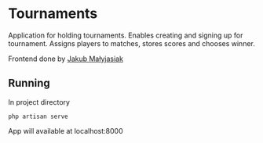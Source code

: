 # Tournaments
Application for holding tournaments. Enables creating and signing up for tournament. Assigns players to matches, stores scores and chooses winner.

Frontend done by [Jakub Małyjasiak](https://github.com/Cajivah)

## Running
In project directory

```
php artisan serve
```
App will available at localhost:8000
